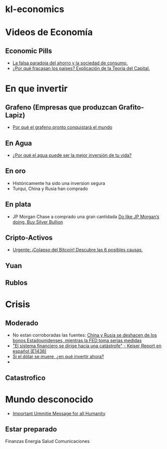# kl-economics

# Videos de Economía
## Economic Pills
- [La falsa paradoja del ahorro y la sociedad de consumo.](https://youtu.be/evDJeJundtg)
- [¿Por qué fracasan los países? Explicación de la Teoría del Capital.](https://youtu.be/0A8Lui7DepQ)


# En que invertir
## Grafeno (Empresas que produzcan Grafito-Lapiz)
- [Por qué el grafeno pronto conquistará el mundo](https://youtu.be/gZlFLH6Athk)

## En Agua
- [¿Por qué el agua puede ser la mejor inversión de tu vida?](https://youtu.be/n189Zrl49hg)

## En oro
- Históricamente ha sido una inversion segura
- Turqui, China y Rusia han comprado

## En plata
- JP Morgan Chase a comprado una gran cantidada [Do like JP Morgan’s doing, Buy Silver Bullion](https://sdbullion.com/blog/do-like-jp-morgan-is-doing-buy-silver-bullion)
  
## Cripto-Activos
- [Urgente: ¡Colapso del Bitcoin! Descubre las 6 posibles causas.](https://www.youtube.com/watch?v=hhcNXic4E8M)

## Yuan

## Rublos

# Crisis
## Moderado
- No estan corroboradas las fuentes: [China y Rusia se deshacen de los bonos Estadounidenses, mientras la FED toma serias medidas](https://youtu.be/nHh-pq5RQ_8)
- ["El sistema financiero se dirige hacia una catástrofe" - Keiser Report en español (E1438)](https://youtu.be/W8ryXPV0gsE)
- [Si el dólar se muere, ¿en qué invertir ahora?](https://youtu.be/Fi7TZlvAgjM)
- 

## Catastrofico
# Mundo desconocido
- [Important Ummitie Message for all Humanity](https://youtu.be/TBQDC2Qd1HI)


## Estar preparado



Finanzas
Energia
Salud
Comunicaciones